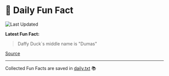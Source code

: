 # 🌟 Daily Fun Fact

![Last Updated](https://img.shields.io/badge/Last_Updated-2025_09_08-blue?style=flat-square)

**Latest Fun Fact:**

> Daffy Duck`s middle name is "Dumas"

[Source](http://www.djtech.net/humor/useless_facts.htm)

---

Collected Fun Facts are saved in [daily.txt](daily.txt) 📚
